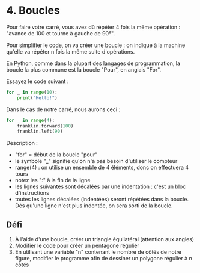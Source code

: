 # 4. Boucles

Pour faire votre carré, vous avez dû répéter 4 fois la même opération : "avance de 100 et tourne à gauche de 90°".

Pour simplifier le code, on va créer une boucle : on indique à la machine qu'elle va répéter n fois la même suite d'opérations.

En Python, comme dans la plupart des langages de programmation, la boucle la plus commune est la boucle "Pour", en anglais "For".

Essayez le code suivant :
```python
for _ in range(10):
    print("Hello!")
```
Dans le cas de notre carré, nous aurons ceci :
```python
for _ in range(4):
    franklin.forward(100)
    franklin.left(90)
```

Description : 
- "for" = début de la boucle "pour"
- le symbole "_" signifie qu'on n'a pas besoin d'utiliser le compteur
- range(4) : on utilise un ensemble de 4 éléments, donc on effectuera 4 tours
- notez les ":" à la fin de la ligne
- les lignes suivantes sont décalées par une indentation : c'est un bloc d'instructions
- toutes les lignes décalées (indentées) seront répétées dans la boucle. Dès qu'une ligne n'est plus indentée, on sera sorti de la boucle.

## Défi

1. À l'aide d'une boucle, créer un triangle équilatéral (attention aux angles)
2. Modifier le code pour créer un pentagone régulier
3. En utilisant une variable "n" contenant le nombre de côtés de notre figure, modifier le programme afin de dessiner un polygone régulier à n côtés